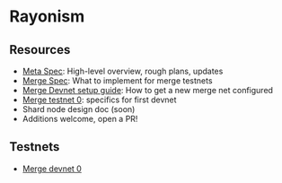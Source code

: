 # Rayonism

## Resources

- [Meta Spec](https://notes.ethereum.org/@protolambda/rayonism): High-level overview, rough plans, updates
- [Merge Spec](https://notes.ethereum.org/@n0ble/rayonism-the-merge-spec): What to implement for merge testnets
- [Merge Devnet setup guide](https://notes.ethereum.org/@protolambda/merge-devnet-setup-guide): How to get a new merge net configured
- [Merge testnet 0](https://notes.ethereum.org/@n0ble/rayonism-mergenet-0): specifics for first devnet
- Shard node design doc (soon)
- Additions welcome, open a PR!

## Testnets

- [Merge devnet 0](./testnets/devnet0)
